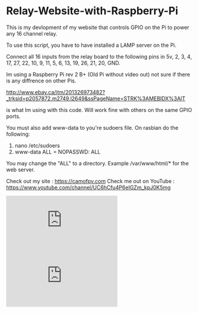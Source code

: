 # Relay-Website-with-Raspberry-Pi
This is my devlopment of my website that controls GPIO on the Pi to power any 16 channel relay.

To use this script, you have to have installed a LAMP server on the Pi.

Connect all 16 inputs from the relay board to the following pins in 5v, 2, 3, 4, 17, 27, 22, 10, 9, 11, 5, 6, 13, 19, 26, 21, 20, GND.

Im using a Raspberry Pi rev 2 B+ (Old Pi without video out) not sure if there is any diffrence on other Pis.

http://www.ebay.ca/itm/201326973482?_trksid=p2057872.m2749.l2649&ssPageName=STRK%3AMEBIDX%3AIT

is what Im using with this code. Will work fine with others on the same GPIO ports.

You must also add www-data to you're sudoers file. On rasbian do the following:

1. nano /etc/sudoers
2. www-data ALL = NOPASSWD: ALL

You may change the "ALL" to a directory. Example /var/www/html/* for the web server.


Check out my site : https://camofpv.com 
Check me out on YouTube : https://www.youtube.com/channel/UC6hCfu4P6eIGZm_kpJ0K5mg

![alt tag](https://diamondnode.net/owncloud/index.php/apps/files_sharing/ajax/publicpreview.php?x=2560&y=752&a=true&file=Screen%2520Shot%25202016-12-23%2520at%252011.43.38%2520PM.png&t=X1HSd7idq8RCKyj&scalingup=0)
![alt tag](https://diamondnode.net/owncloud/index.php/apps/files_sharing/ajax/publicpreview.php?x=2560&y=664&a=true&file=Screen%2520Shot%25202016-12-23%2520at%252011.41.55%2520PM.png&t=RYmB6bIjntv6CaO&scalingup=0)
